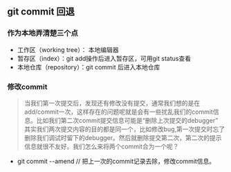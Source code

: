 ## git commit 回退
### 作为本地弄清楚三个点
* 工作区（working tree）： 本地编辑器
* 暂存区（index）：git add操作后进入暂存区，可用git status查看
* 本地仓库（repository）：git commit 后进入本地仓库

### 修改commit
> 当我们第一次提交后，发现还有修改没有提交，通常我们想的是在add/commit一次，这样存在的问题呢就是会有一些扰乱我们的commit信息。比如我们第二次commit提交信息可能是“删除上次提交的debugger”
> 其实我们两次提交内容的目的都是同一个，比如修改bug,第一次提交时忘了删除我们调试时留下的debugger。然后就删除提交第二次，第二次的提示信息就很不友好。我们怎么来将两个commit合为一个呢？
* git commit --amend   // 把上一次的commit记录去除，修改commit信息。

